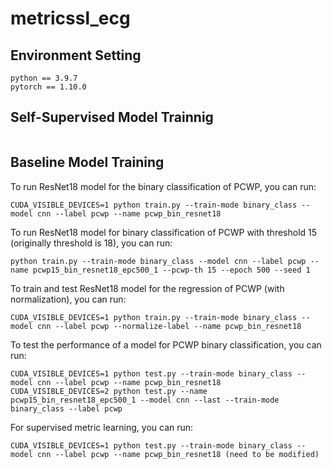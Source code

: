 # metricssl_ecg

## Environment Setting

```
python == 3.9.7
pytorch == 1.10.0
```

## Self-Supervised Model Trainnig
```
```

## Baseline Model Training

To run ResNet18 model for the binary classification of PCWP, you can run:

```
CUDA_VISIBLE_DEVICES=1 python train.py --train-mode binary_class --model cnn --label pcwp --name pcwp_bin_resnet18
```

To run ResNet18 model for binary classification of PCWP with threshold 15 (originally threshold is 18), you can run:
```
python train.py --train-mode binary_class --model cnn --label pcwp --name pcwp15_bin_resnet18_epc500_1 --pcwp-th 15 --epoch 500 --seed 1
```

To train and test ResNet18 model for the regression of PCWP (with normalization), you can run:

```
CUDA_VISIBLE_DEVICES=1 python train.py --train-mode binary_class --model cnn --label pcwp --normalize-label --name pcwp_bin_resnet18
```

To test the performance of a model for PCWP binary classification, you can run:
```
CUDA_VISIBLE_DEVICES=1 python test.py --train-mode binary_class --model cnn --label pcwp --name pcwp_bin_resnet18
CUDA_VISIBLE_DEVICES=2 python test.py --name pcwp15_bin_resnet18_epc500_1 --model cnn --last --train-mode binary_class --label pcwp
```

For supervised metric learning, you can run:
```
CUDA_VISIBLE_DEVICES=1 python test.py --train-mode binary_class --model cnn --label pcwp --name pcwp_bin_resnet18 (need to be modified)
```
